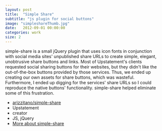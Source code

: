 ```yaml
---
layout: post
title:  "Simple Share"
subtitle: "js plugin for social buttons"
image: "simpleshareThumb.jpg"
date:   2012-09-01 00:00:00
categories: work
size: 2
---
```


simple-share is a small jQuery plugin that uses icon fonts in conjunction with social media sites' unpublished share URLs to create simple, elegant, unobtrusive share buttons and links. Most of Upstatement's clients requested social sharing buttons for their websites, but they didn't like the out-of-the-box buttons provided by those services. Thus, we ended up creating our own assets for share buttons, which was wasteful. Furthermore, I ended up digging for the services' share URLs so I could reproduce the native buttons' functionality. simple-share helped eliminate some of this frustration.

<ul class="workMeta">
    <li class="github"><a href="https://github.com/arizzitano/simple-share" target="_blank">arizzitano/simple-share</a></li>
    <li class="company">Upstatement</li>
    <li class="role">creator</li>
    <li class="builtWith">JS, jQuery</li>
    <li class="readMore"><a href="{% post_url 2012-09-04-jquery-simple-share %}" target="_blank">More about simple-share</a></li>
</ul>
